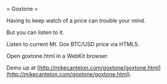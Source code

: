 = Goxtone =

Having to keep watch of a price can trouble your mind.

But you can listen to it.

Listen to current Mt. Gox BTC/USD price via HTML5.

Open goxtone.html in a WebKit browser.

Demo up at [http://mikecantelon.com/goxtone/goxtone.html](http://mikecantelon.com/goxtone/goxtone.html).
